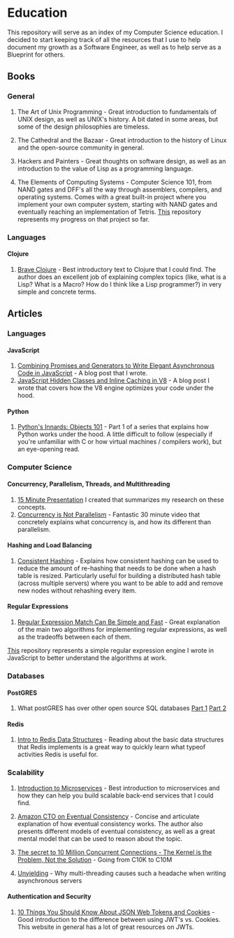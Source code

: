 # Education
This repository will serve as an index of my Computer Science education. I decided to start keeping track of all the resources that I use to help document my growth as a Software Engineer, as well as to help serve as a Blueprint for others.

## Books

### General

1. The Art of Unix Programming - Great introduction to fundamentals of UNIX design, as well as UNIX's history. A bit dated in some areas, but some of the design philosophies are timeless.

2. The Cathedral and the Bazaar - Great introduction to the history of Linux and the open-source community in general.

3. Hackers and Painters - Great thoughts on software design, as well as an introduction to the value of Lisp as a programming language.

4. The Elements of Computing Systems - Computer Science 101, from NAND gates and DFF's all the way through assemblers, compilers, and operating systems. Comes with a great built-in project where you implement your own computer system, starting with NAND gates and eventually reaching an implementation of Tetris. [This](https://github.com/richardartoul/nand2tetris) repository represents my progress on that project so far.

### Languages

#### Clojure

1. [Brave Clojure](http://www.braveclojure.com/) - Best introductory text to Clojure that I could find. The author does an excellent job of explaining complex topics (like, what is a Lisp? What is a Macro? How do I think like a Lisp programmer?) in very simple and concrete terms.

## Articles

### Languages

#### JavaScript

1. [Combining Promises and Generators to Write Elegant Asynchronous Code in JavaScript](http://richardartoul.github.io/javascript/2015/07/16/promises-generators.html) - A blog post that I wrote.
2. [JavaScript Hidden Classes and Inline Caching in V8](http://richardartoul.github.io/jekyll/update/2015/04/26/hidden-classes.html) - A blog post I wrote that covers how the V8 engine optimizes your code under the hood.

#### Python

1. [Python's Innards: Objects 101](http://tech.blog.aknin.name/2010/05/12/pythons-innards-objects-101/) - Part 1 of a series that explains how Python works under the hood. A little difficult to follow (especially if you're unfamiliar with C or how virtual machines / compilers work), but an eye-opening read.

### Computer Science

#### Concurrency, Parallelism, Threads, and Multithreading

1. [15 Minute Presentation](https://goo.gl/oi7osR) I created that summarizes my research on these concepts.
2. [Concurrency is Not Parallelism](https://www.youtube.com/watch?v=cN_DpYBzKso) - Fantastic 30 minute video that concretely explains what concurrency is, and how its different than parallelism.

#### Hashing and Load Balancing

1. [Consistent Hashing](http://www.tom-e-white.com/2007/11/consistent-hashing.html) - Explains how consistent hashing can be used to reduce the amount of re-hashing that needs to be done when a hash table is resized. Particularly useful for building a distributed hash table (across multiple servers) where you want to be able to add and remove new nodes without rehashing every item.

#### Regular Expressions

1. [Regular Expression Match Can Be Simple and Fast](https://swtch.com/~rsc/regexp/regexp1.html) - Great explanation of the main two algorithms for implementing regular expressions, as well as the tradeoffs between each of them.

[This](https://github.com/richardartoul/regex-engine) repository represents a simple regular expression engine I wrote in JavaScript to better understand the algorithms at work.

### Databases

#### PostGRES

1. What postGRES has over other open source SQL databases [Part 1](https://www.compose.io/articles/what-postgresql-has-over-other-open-source-sql-databases-part-ii/) [Part 2](https://www.compose.io/articles/what-postgresql-has-over-other-open-source-sql-databases-part-ii/)

#### Redis

1. [Intro to Redis Data Structures](http://redis.io/topics/data-types-intro) - Reading about the basic data structures that Redis implements is a great way to quickly learn what typeof activities Redis is useful for.

### Scalability

1. [Introduction to Microservices](https://www.nginx.com/blog/introduction-to-microservices/) - Best introduction to microservices and how they can help you build scalable back-end services that I could find.

2. [Amazon CTO on Eventual Consistency](http://www.allthingsdistributed.com/2007/12/eventually_consistent.html) - Concise and articulate explanation of how eventual consistency works. The author also presents different models of eventual consistency, as well as a great mental model that can be used to reason about the topic.

3. [The secret to 10 Million Concurrent Connections - The Kernel is the Problem, Not the Solution](http://highscalability.com/blog/2013/5/13/the-secret-to-10-million-concurrent-connections-the-kernel-i.html) - Going from C10K to C10M

4. [Unyielding](https://glyph.twistedmatrix.com/2014/02/unyielding.html) - Why multi-threading causes such a headache when writing asynchronous servers

#### Authentication and Security

1. [10 Things You Should Know About JSON Web Tokens and Cookies](https://auth0.com/blog/2014/01/27/ten-things-you-should-know-about-tokens-and-cookies/) - Good introduction to the difference between using JWT's vs. Cookies. This website in general has a lot of great resources on JWTs.
